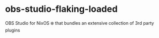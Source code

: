 # obs-studio-flaking-loaded
OBS Studio for NixOS ❄️ that bundles an extensive collection of 3rd party plugins
